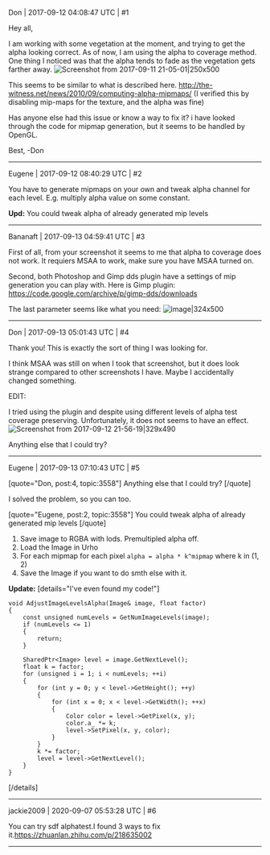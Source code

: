 Don | 2017-09-12 04:08:47 UTC | #1

Hey all,

I am working with some vegetation at the moment, and trying to get the alpha looking correct. As of now, I am using the alpha to coverage method. One thing I noticed was that the alpha tends to fade as the vegetation gets farther away.
![Screenshot from 2017-09-11 21-05-01|250x500](upload://5qCDF83bbVkMkpqd7OcXuGRTsC4.png)

This seems to be similar to what is described here. http://the-witness.net/news/2010/09/computing-alpha-mipmaps/
(I verified this by disabling mip-maps for the texture, and the alpha was fine)

Has anyone else had this issue or know a way to fix it? i have looked through the code for mipmap generation, but it seems to be handled by OpenGL.

Best,
-Don

-------------------------

Eugene | 2017-09-12 08:40:29 UTC | #2

You have to generate mipmaps on your own and tweak alpha channel for each level. E.g. multiply alpha value on some constant.

**Upd:** You could tweak alpha of already generated mip levels

-------------------------

Bananaft | 2017-09-13 04:59:41 UTC | #3

First of all, from your screenshot it seems to me that alpha to coverage does not work. It requiers MSAA to work, make sure you have MSAA turned on.

Second, both Photoshop and Gimp dds plugin have a settings of mip generation you can play with.
Here is Gimp plugin: 
https://code.google.com/archive/p/gimp-dds/downloads

The last parameter seems like what you need:
![image|324x500](upload://yWaOeWKP1eTI2SLOhdZbi7YQuuU.png)

-------------------------

Don | 2017-09-13 05:01:43 UTC | #4

Thank you! This is exactly the sort of thing I was looking for.

I think MSAA was still on when I took that screenshot, but it does look strange compared to other screenshots I have. Maybe I accidentally changed something.

EDIT:

I tried using the plugin and despite using different levels of alpha test coverage preserving. Unfortunately, it does not seems to have an effect.
![Screenshot from 2017-09-12 21-56-19|329x490](upload://tRbATOF4GDpHqbliCYy6bd2WNvX.png)

Anything else that I could try?

-------------------------

Eugene | 2017-09-13 07:10:43 UTC | #5

[quote="Don, post:4, topic:3558"]
Anything else that I could try?
[/quote]

I solved the problem, so you can too.

[quote="Eugene, post:2, topic:3558"]
You could tweak alpha of already generated mip levels
[/quote]

1. Save image to RGBA with lods. Premultipled alpha off.
2. Load the Image in Urho
3. For each mipmap for each pixel `alpha = alpha * k^mipmap` where k in (1, 2)
4. Save the Image if you want to do smth else with it.

**Update:**
[details="I've even found my code!"]
```
void AdjustImageLevelsAlpha(Image& image, float factor)
{
    const unsigned numLevels = GetNumImageLevels(image);
    if (numLevels <= 1)
    {
        return;
    }

    SharedPtr<Image> level = image.GetNextLevel();
    float k = factor;
    for (unsigned i = 1; i < numLevels; ++i)
    {
        for (int y = 0; y < level->GetHeight(); ++y)
        {
            for (int x = 0; x < level->GetWidth(); ++x)
            {
                Color color = level->GetPixel(x, y);
                color.a_ *= k;
                level->SetPixel(x, y, color);
            }
        }
        k *= factor;
        level = level->GetNextLevel();
    }
}
```
[/details]

-------------------------

jackie2009 | 2020-09-07 05:53:28 UTC | #6

You can try sdf alphatest.I found 3 ways to fix it.https://zhuanlan.zhihu.com/p/218635002

-------------------------

